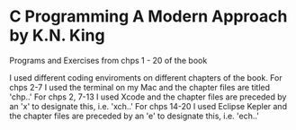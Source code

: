 # C Programming A Modern Approach by K.N. King

Programs and Exercises from chps 1 - 20 of the book

I used different coding enviroments on different chapters of the book. 
For chps 2-7 I used the terminal on my Mac and the chapter files are titled 'chp..'
For chps 2, 7-13 I used Xcode and the chapter files are preceded by an 'x' to designate this, i.e. 'xch..'
For chps 14-20 I used Eclipse Kepler and the chapter files are preceded by an 'e' to designate this, i.e. 'ech..'
